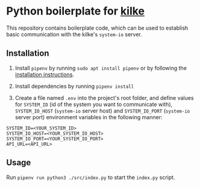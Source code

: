 # Python boilerplate for [kilke](https://github.com/Kaltsoon/kilke)

This repository contains boilerplate code, which can be used to establish basic communication with the kilke's `system-io` server.

## Installation

1. Install `pipenv` by running `sudo apt install pipenv` or by following the [installation instructions](https://github.com/pypa/pipenv#installation).

2. Install dependencies by running `pipenv install`

3. Create a file named `.env` into the project's root folder, and define values for `SYSTEM_ID` (id of the system you want to communicate with), `SYSTEM_IO_HOST` (`system-io` server host) and `SYSTEM_IO_PORT` (`system-io` server port) environment variables in the following manner:

```
SYSTEM_ID=<YOUR_SYSTEM_ID>
SYSTEM_IO_HOST=<YOUR_SYSTEM_IO_HOST>
SYSTEM_IO_PORT=<YOUR_SYSTEM_IO_PORT>
API_URL=<API_URL>
```

## Usage

Run `pipenv run python3 ./src/index.py` to start the `index.py` script.
